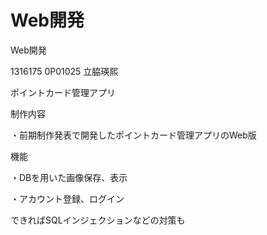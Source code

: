 # Web開発

Web開発

1316175
0P01025
立脇瑛熙

ポイントカード管理アプリ

制作内容 

・前期制作発表で開発したポイントカード管理アプリのWeb版 

 
機能 

・DBを用いた画像保存、表示 

・アカウント登録、ログイン 

 

できればSQLインジェクションなどの対策も 
